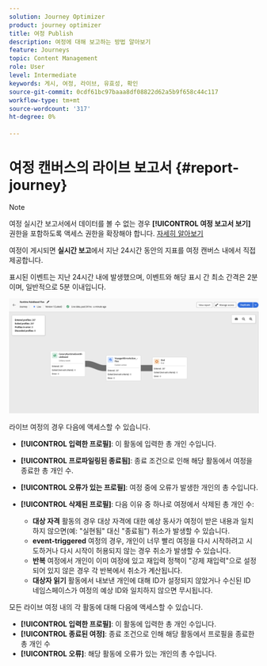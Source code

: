 ```yaml
---
solution: Journey Optimizer
product: journey optimizer
title: 여정 Publish
description: 여정에 대해 보고하는 방법 알아보기
feature: Journeys
topic: Content Management
role: User
level: Intermediate
keywords: 게시, 여정, 라이브, 유효성, 확인
source-git-commit: 0cdf61bc97baaa8df08822d62a5b9f658c44c117
workflow-type: tm+mt
source-wordcount: '317'
ht-degree: 0%

---
```


# 여정 캔버스의 라이브 보고서 {#report-journey}

>[!NOTE]
>
>여정 실시간 보고서에서 데이터를 볼 수 없는 경우 **[!UICONTROL 여정 보고서 보기]** 권한을 포함하도록 액세스 권한을 확장해야 합니다. [자세히 알아보기](../administration/permissions.md)

여정이 게시되면 **실시간 보고**&#x200B;에서 지난 24시간 동안의 지표를 여정 캔버스 내에서 직접 제공합니다.

표시된 이벤트는 지난 24시간 내에 발생했으며, 이벤트와 해당 표시 간 최소 간격은 2분이며, 일반적으로 5분 이내입니다.

![](assets/journey_live_report.png)

라이브 여정의 경우 다음에 액세스할 수 있습니다.

* **[!UICONTROL 입력한 프로필]**: 이 활동에 입력한 총 개인 수입니다.
* **[!UICONTROL 프로파일링된 종료됨]**: 종료 조건으로 인해 해당 활동에서 여정을 종료한 총 개인 수.
* **[!UICONTROL 오류가 있는 프로필]**: 여정 중에 오류가 발생한 개인의 총 수입니다.
* **[!UICONTROL 삭제된 프로필]**: 다음 이유 중 하나로 여정에서 삭제된 총 개인 수:

   * **대상 자격** 활동의 경우 대상 자격에 대한 예상 동사가 여정이 받은 내용과 일치하지 않으면(예: &quot;실현됨&quot; 대신 &quot;종료됨&quot;) 취소가 발생할 수 있습니다.
   * **event-triggered** 여정의 경우, 개인이 너무 빨리 여정을 다시 시작하려고 시도하거나 다시 시작이 허용되지 않는 경우 취소가 발생할 수 있습니다.
   * **반복** 여정에서 개인이 이미 여정에 있고 재입력 정책이 &quot;강제 재입력&quot;으로 설정되어 있지 않은 경우 각 반복에서 취소가 계산됩니다.
   * **대상자 읽기** 활동에서 내보낸 개인에 대해 ID가 설정되지 않았거나 수신된 ID 네임스페이스가 여정의 예상 ID와 일치하지 않으면 무시됩니다.

모든 라이브 여정 내의 각 활동에 대해 다음에 액세스할 수 있습니다.

* **[!UICONTROL 입력한 프로필]**: 이 활동에 입력한 총 개인 수입니다.
* **[!UICONTROL 종료된 여정]**: 종료 조건으로 인해 해당 활동에서 프로필을 종료한 총 개인 수
* **[!UICONTROL 오류]**: 해당 활동에 오류가 있는 개인의 총 수입니다.
